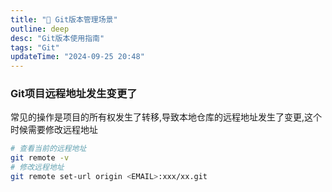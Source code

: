 ```yaml
---
title: "🚀 Git版本管理场景"
outline: deep
desc: "Git版本使用指南"
tags: "Git"
updateTime: "2024-09-25 20:48"
---
```


### Git项目远程地址发生变更了
常见的操作是项目的所有权发生了转移,导致本地仓库的远程地址发生了变更,这个时候需要修改远程地址
```bash
# 查看当前的远程地址
git remote -v
# 修改远程地址
git remote set-url origin <EMAIL>:xxx/xx.git
```
